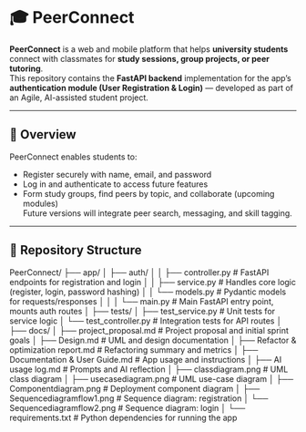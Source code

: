 # 🎓 PeerConnect

**PeerConnect** is a web and mobile platform that helps **university students** connect with classmates for **study sessions, group projects, or peer tutoring**.  
This repository contains the **FastAPI backend** implementation for the app’s **authentication module (User Registration & Login)** — developed as part of an Agile, AI-assisted student project.

---

## 🧭 Overview

PeerConnect enables students to:
- Register securely with name, email, and password  
- Log in and authenticate to access future features  
- Form study groups, find peers by topic, and collaborate (upcoming modules)  
Future versions will integrate peer search, messaging, and skill tagging.

---

## 📁 Repository Structure

PeerConnect/
├── app/
│   ├── auth/
│   │   ├── controller.py              # FastAPI endpoints for registration and login
│   │   ├── service.py                 # Handles core logic (register, login, password hashing)
│   │   └── models.py                  # Pydantic models for requests/responses
│   │
│   └── main.py                        # Main FastAPI entry point, mounts auth routes
│
├── tests/
│   ├── test_service.py                # Unit tests for service logic
│   └── test_controller.py             # Integration tests for API routes
│
├── docs/
│   ├── project_proposal.md            # Project proposal and initial sprint goals
│   ├── Design.md                      # UML and design documentation
│   ├── Refactor & optimization report.md  # Refactoring summary and metrics
│   ├── Documentation & User Guide.md  # App usage and instructions
│   ├── AI usage log.md                # Prompts and AI reflection
│   ├── classdiagram.png               # UML class diagram
│   ├── usecasediagram.png             # UML use-case diagram
│   ├── Componentdiagram.png           # Deployment component diagram
│   ├── Sequencediagramflow1.png       # Sequence diagram: registration
│   └── Sequencediagramflow2.png       # Sequence diagram: login
│
└── requirements.txt                   # Python dependencies for running the app



